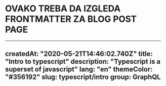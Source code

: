 # OVAKO TREBA DA IZGLEDA FRONTMATTER ZA BLOG POST PAGE 

---
createdAt: "2020-05-21T14:46:02.740Z"
title: "Intro to typescript"
description: "Typescript is a superset of javascript"
lang: "en"
themeColor: "#356192"
slug: typescript/intro
group: GraphQL
---
